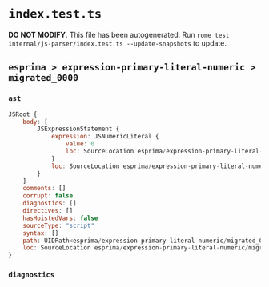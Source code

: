 # `index.test.ts`

**DO NOT MODIFY**. This file has been autogenerated. Run `rome test internal/js-parser/index.test.ts --update-snapshots` to update.

## `esprima > expression-primary-literal-numeric > migrated_0000`

### `ast`

```javascript
JSRoot {
	body: [
		JSExpressionStatement {
			expression: JSNumericLiteral {
				value: 0
				loc: SourceLocation esprima/expression-primary-literal-numeric/migrated_0000/input.js 1:0-1:1
			}
			loc: SourceLocation esprima/expression-primary-literal-numeric/migrated_0000/input.js 1:0-1:1
		}
	]
	comments: []
	corrupt: false
	diagnostics: []
	directives: []
	hasHoistedVars: false
	sourceType: "script"
	syntax: []
	path: UIDPath<esprima/expression-primary-literal-numeric/migrated_0000/input.js>
	loc: SourceLocation esprima/expression-primary-literal-numeric/migrated_0000/input.js 1:0-1:1
}
```

### `diagnostics`

```

```
